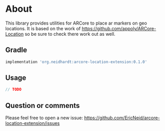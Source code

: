 # About

This library provides utilities for ARCore to place ar markers on geo locations.
It is based on the work of <https://github.com/appoly/ARCore-Location> so be sure to check
there work out as well.

## Gradle

```gradle
implementation 'org.neidhardt:arcore-location-extension:0.1.0'
```

## Usage

```kotlin
// TODO
```

## Question or comments

Please feel free to open a new issue:
<https://github.com/EricNeid/arcore-location-extension/issues>
